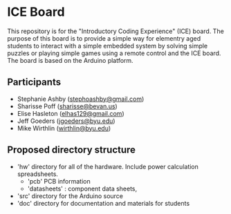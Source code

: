 # ICE Board

This repository is for the "Introductory Coding Experience" (ICE) board. The purpose of this board is to provide a simple way for elementry aged students to interact with a simple embedded system by solving simple puzzles or playing simple games using a remote control and the ICE board. The board is based on the Arduino platform.

## Participants
  * Stephanie Ashby (stephoashby@gmail.com)
  * Sharisse Poff (sharisse@bevan.us)
  * Elise Hasleton (elhas129@gmail.com)
  * Jeff Goeders (jgoeders@byu.edu)
  * Mike Wirthlin (wirthlin@byu.edu)

## Proposed directory structure
  * 'hw' directory for all of the hardware. Include power calculation  spreadsheets.
    * 'pcb' PCB information
    * 'datasheets' : component data sheets,
  * 'src' directory for the Arduino source
  * 'doc' directory for documentation and materials for students
  
  
